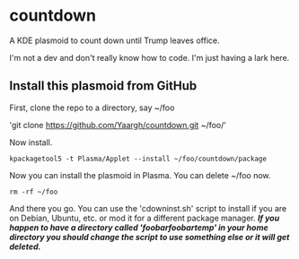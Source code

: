 # countdown
A KDE plasmoid to count down until Trump leaves office.

I'm not a dev and don't really know how to code.  I'm just having a lark here.

## Install this plasmoid from GitHub

First, clone the repo to a directory, say ~/foo

'git clone https://github.com/Yaargh/countdown.git ~/foo/'

Now install.

`kpackagetool5 -t Plasma/Applet --install ~/foo/countdown/package`

Now you can install the plasmoid in Plasma.  You can delete ~/foo now.

`rm -rf ~/foo`

And there you go.  You can use the 'cdowninst.sh' script to install if you are
on Debian, Ubuntu, etc. or mod it for a different package manager.  ***If you
happen to have a directory called 'foobarfoobartemp' in your home directory you should change the script to use something else or it will get deleted.***
